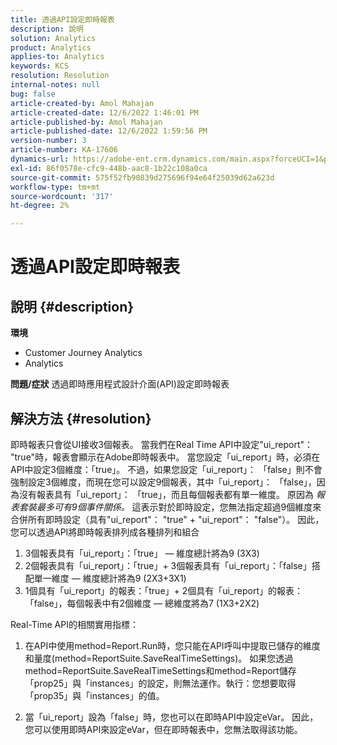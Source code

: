 ```yaml
---
title: 透過API設定即時報表
description: 說明
solution: Analytics
product: Analytics
applies-to: Analytics
keywords: KCS
resolution: Resolution
internal-notes: null
bug: false
article-created-by: Amol Mahajan
article-created-date: 12/6/2022 1:46:01 PM
article-published-by: Amol Mahajan
article-published-date: 12/6/2022 1:59:56 PM
version-number: 3
article-number: KA-17606
dynamics-url: https://adobe-ent.crm.dynamics.com/main.aspx?forceUCI=1&pagetype=entityrecord&etn=knowledgearticle&id=0b6cb14f-6c75-ed11-81aa-6045bd006e5a
exl-id: 86f0578e-cfc9-448b-aac8-1b22c108a0ca
source-git-commit: 575f52fb90839d275696f94e64f25039d62a623d
workflow-type: tm+mt
source-wordcount: '317'
ht-degree: 2%

---
```


# 透過API設定即時報表

## 說明 {#description}

<b>環境</b>
- Customer Journey Analytics
- Analytics



<b>問題/症狀</b>
透過即時應用程式設計介面(API)設定即時報表


## 解決方法 {#resolution}


即時報表只會從UI接收3個報表。
當我們在Real Time API中設定&quot;ui_report&quot;： &quot;true&quot;時，報表會顯示在Adobe即時報表中。 當您設定「ui_report」時，必須在API中設定3個維度：「true」。
不過，如果您設定「ui_report」： 「false」則不會強制設定3個維度，而現在您可以設定9個報表，其中「ui_report」： 「false」，因為沒有報表具有「ui_report」： 「true」，而且每個報表都有單一維度。
原因為 *報表套裝最多可有9個事件關係。* 這表示對於即時設定，您無法指定超過9個維度來合併所有即時設定（具有&quot;ui_report&quot;： &quot;true&quot; + &quot;ui_report&quot;： &quot;false&quot;）。
因此，您可以透過API將即時報表排列成各種排列和組合

1. 3個報表具有「ui_report」：「true」 — 維度總計將為9 (3X3)
2. 2個報表具有「ui_report」：「true」+ 3個報表具有「ui_report」：「false」搭配單一維度 — 維度總計將為9 (2X3+3X1)
3. 1個具有「ui_report」的報表：「true」+ 2個具有「ui_report」的報表：「false」，每個報表中有2個維度 — 總維度將為7 (1X3+2X2)


Real-Time API的相關實用指標：

1. 在API中使用method=Report.Run時，您只能在API呼叫中提取已儲存的維度和量度(method=ReportSuite.SaveRealTimeSettings)。 如果您透過method=ReportSuite.SaveRealTimeSettings和method=Report儲存「prop25」與「instances」的設定，則無法運作。執行：您想要取得「prop35」與「instances」的值。


2. 當「ui_report」設為「false」時，您也可以在即時API中設定eVar。 因此，您可以使用即時API來設定eVar，但在即時報表中，您無法取得該功能。
